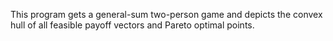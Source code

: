 This program gets a general-sum two-person game and depicts the convex hull of all feasible payoff vectors and Pareto optimal points.
